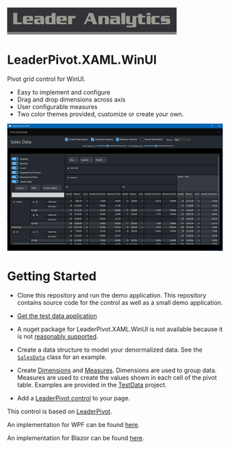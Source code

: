 ![Leader Analytics](./logo.png)



# LeaderPivot.XAML.WinUI

Pivot grid control for WinUI.

* Easy to implement and configure
* Drag and drop dimensions across axis
* User configurable measures
* Two color themes provided, customize or create your own.


![Leader Analytics pivot grid control](./screencap.png) 

# Getting Started

* Clone this repository and run the demo application.  This repository contains source code for the control as well as a small demo application.

* [Get the test data application](https://github.com/leaderanalytics/LeaderPivot.TestData)

* A nuget package for LeaderPivot.XAML.WinUI is not available because it is not [reasonably supported](https://learn.microsoft.com/en-us/windows/uwp/winrt-components/creating-windows-runtime-components-in-csharp-and-visual-basic#declaring-types-in-windows-runtime-components).

* Create a data structure to model your denormalized data.  See the [`SalesData`](https://github.com/leaderanalytics/LeaderPivot.TestData/blob/main/LeaderPivot.TestData/SalesData.cs) class for an example.

* Create [Dimensions](https://github.com/leaderanalytics/LeaderPivot/blob/main/LeaderPivot/Dimension.cs) and [Measures](https://github.com/leaderanalytics/LeaderPivot/blob/main/LeaderPivot/Measure.cs).    Dimensions are used to group data.  Measures are used to create the values shown in each cell of the pivot table.  Examples are provided in the [TestData](https://github.com/leaderanalytics/LeaderPivot.TestData/blob/main/LeaderPivot.TestData/SalesData.cs) project.

* Add a [LeaderPivot control](https://github.com/leaderanalytics/LeaderPivot.XAML.WPF/blob/main/LeaderPivot.XAML.WPF.Host/MainWindow.xaml) to your page.  

This control is based on [LeaderPivot](https://github.com/leaderanalytics/LeaderPivot).

An implementation for WPF can be found [here](https://github.com/leaderanalytics/LeaderPivot.Blazor).

An implementation for Blazor can be found [here](https://github.com/leaderanalytics/LeaderPivot.Blazor).

